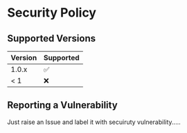 # Security Policy

## Supported Versions

| Version | Supported          |
| ------- | ------------------ |
| 1.0.x   | :white_check_mark: |
| < 1     | :x:                |

## Reporting a Vulnerability

Just raise an Issue and label it with secuiruty vulnerability..... 
